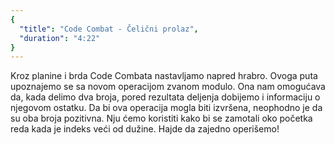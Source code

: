 ```yaml
---
{
  "title": "Code Combat - Čelični prolaz",
  "duration": "4:22"
}
---
```

 Kroz planine i brda Code Combata nastavljamo napred hrabro. Ovoga puta upoznajemo se sa novom operacijom zvanom modulo. Ona nam omogućava da, kada delimo dva broja, pored rezultata deljenja dobijemo i informaciju o njegovom ostatku. Da bi ova operacija mogla biti izvršena, neophodno je da su oba broja pozitivna. Nju ćemo koristiti kako bi se zamotali oko početka reda kada je indeks veći od dužine. Hajde da zajedno operišemo!

